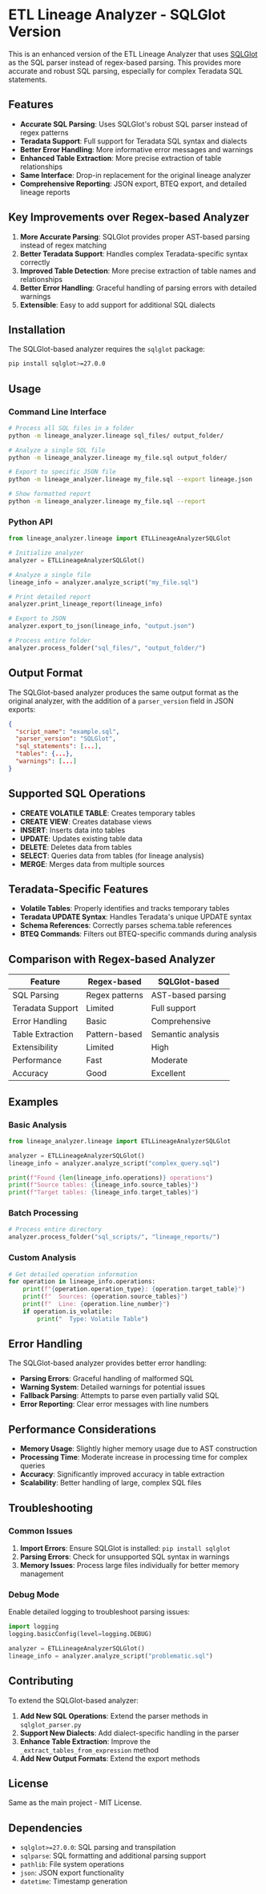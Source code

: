 # ETL Lineage Analyzer - SQLGlot Version

This is an enhanced version of the ETL Lineage Analyzer that uses [SQLGlot](https://github.com/tobymao/sqlglot) as the SQL parser instead of regex-based parsing. This provides more accurate and robust SQL parsing, especially for complex Teradata SQL statements.

## Features

- **Accurate SQL Parsing**: Uses SQLGlot's robust SQL parser instead of regex patterns
- **Teradata Support**: Full support for Teradata SQL syntax and dialects
- **Better Error Handling**: More informative error messages and warnings
- **Enhanced Table Extraction**: More precise extraction of table relationships
- **Same Interface**: Drop-in replacement for the original lineage analyzer
- **Comprehensive Reporting**: JSON export, BTEQ export, and detailed lineage reports

## Key Improvements over Regex-based Analyzer

1. **More Accurate Parsing**: SQLGlot provides proper AST-based parsing instead of regex matching
2. **Better Teradata Support**: Handles complex Teradata-specific syntax correctly
3. **Improved Table Detection**: More precise extraction of table names and relationships
4. **Better Error Handling**: Graceful handling of parsing errors with detailed warnings
5. **Extensible**: Easy to add support for additional SQL dialects

## Installation

The SQLGlot-based analyzer requires the `sqlglot` package:

```bash
pip install sqlglot>=27.0.0
```

## Usage

### Command Line Interface

```bash
# Process all SQL files in a folder
python -m lineage_analyzer.lineage sql_files/ output_folder/

# Analyze a single SQL file
python -m lineage_analyzer.lineage my_file.sql output_folder/

# Export to specific JSON file
python -m lineage_analyzer.lineage my_file.sql --export lineage.json

# Show formatted report
python -m lineage_analyzer.lineage my_file.sql --report
```

### Python API

```python
from lineage_analyzer.lineage import ETLLineageAnalyzerSQLGlot

# Initialize analyzer
analyzer = ETLLineageAnalyzerSQLGlot()

# Analyze a single file
lineage_info = analyzer.analyze_script("my_file.sql")

# Print detailed report
analyzer.print_lineage_report(lineage_info)

# Export to JSON
analyzer.export_to_json(lineage_info, "output.json")

# Process entire folder
analyzer.process_folder("sql_files/", "output_folder/")
```

## Output Format

The SQLGlot-based analyzer produces the same output format as the original analyzer, with the addition of a `parser_version` field in JSON exports:

```json
{
  "script_name": "example.sql",
  "parser_version": "SQLGlot",
  "sql_statements": [...],
  "tables": {...},
  "warnings": [...]
}
```

## Supported SQL Operations

- **CREATE VOLATILE TABLE**: Creates temporary tables
- **CREATE VIEW**: Creates database views
- **INSERT**: Inserts data into tables
- **UPDATE**: Updates existing table data
- **DELETE**: Deletes data from tables
- **SELECT**: Queries data from tables (for lineage analysis)
- **MERGE**: Merges data from multiple sources

## Teradata-Specific Features

- **Volatile Tables**: Properly identifies and tracks temporary tables
- **Teradata UPDATE Syntax**: Handles Teradata's unique UPDATE syntax
- **Schema References**: Correctly parses schema.table references
- **BTEQ Commands**: Filters out BTEQ-specific commands during analysis

## Comparison with Regex-based Analyzer

| Feature | Regex-based | SQLGlot-based |
|---------|-------------|---------------|
| SQL Parsing | Regex patterns | AST-based parsing |
| Teradata Support | Limited | Full support |
| Error Handling | Basic | Comprehensive |
| Table Extraction | Pattern-based | Semantic analysis |
| Extensibility | Limited | High |
| Performance | Fast | Moderate |
| Accuracy | Good | Excellent |

## Examples

### Basic Analysis

```python
from lineage_analyzer.lineage import ETLLineageAnalyzerSQLGlot

analyzer = ETLLineageAnalyzerSQLGlot()
lineage_info = analyzer.analyze_script("complex_query.sql")

print(f"Found {len(lineage_info.operations)} operations")
print(f"Source tables: {lineage_info.source_tables}")
print(f"Target tables: {lineage_info.target_tables}")
```

### Batch Processing

```python
# Process entire directory
analyzer.process_folder("sql_scripts/", "lineage_reports/")
```

### Custom Analysis

```python
# Get detailed operation information
for operation in lineage_info.operations:
    print(f"{operation.operation_type}: {operation.target_table}")
    print(f"  Sources: {operation.source_tables}")
    print(f"  Line: {operation.line_number}")
    if operation.is_volatile:
        print("  Type: Volatile Table")
```

## Error Handling

The SQLGlot-based analyzer provides better error handling:

- **Parsing Errors**: Graceful handling of malformed SQL
- **Warning System**: Detailed warnings for potential issues
- **Fallback Parsing**: Attempts to parse even partially valid SQL
- **Error Reporting**: Clear error messages with line numbers

## Performance Considerations

- **Memory Usage**: Slightly higher memory usage due to AST construction
- **Processing Time**: Moderate increase in processing time for complex queries
- **Accuracy**: Significantly improved accuracy in table extraction
- **Scalability**: Better handling of large, complex SQL files

## Troubleshooting

### Common Issues

1. **Import Errors**: Ensure SQLGlot is installed: `pip install sqlglot`
2. **Parsing Errors**: Check for unsupported SQL syntax in warnings
3. **Memory Issues**: Process large files individually for better memory management

### Debug Mode

Enable detailed logging to troubleshoot parsing issues:

```python
import logging
logging.basicConfig(level=logging.DEBUG)

analyzer = ETLLineageAnalyzerSQLGlot()
lineage_info = analyzer.analyze_script("problematic.sql")
```

## Contributing

To extend the SQLGlot-based analyzer:

1. **Add New SQL Operations**: Extend the parser methods in `sqlglot_parser.py`
2. **Support New Dialects**: Add dialect-specific handling in the parser
3. **Enhance Table Extraction**: Improve the `_extract_tables_from_expression` method
4. **Add New Output Formats**: Extend the export methods

## License

Same as the main project - MIT License.

## Dependencies

- `sqlglot>=27.0.0`: SQL parsing and transpilation
- `sqlparse`: SQL formatting and additional parsing support
- `pathlib`: File system operations
- `json`: JSON export functionality
- `datetime`: Timestamp generation

